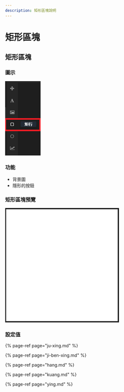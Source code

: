 ```yaml
---
description: 矩形區塊說明
---
```


# 矩形區塊

## 矩形區塊

### 圖示

![&#x77E9;&#x5F62;&#x5716;&#x793A;](../../../.gitbook/assets/ju-xing-qu-kuai.png)

### **功能**

* 背景圖
* 隱形的按鈕

### 矩形區塊預覽

![&#x77E9;&#x5F62;&#x5340;&#x584A;&#x9810;&#x89BD;](../../../.gitbook/assets/ju-xing-fan-li.png)

### 設定值

{% page-ref page="ju-xing.md" %}

{% page-ref page="ji-ben-xing.md" %}

{% page-ref page="hang.md" %}

{% page-ref page="kuang.md" %}

{% page-ref page="ying.md" %}

